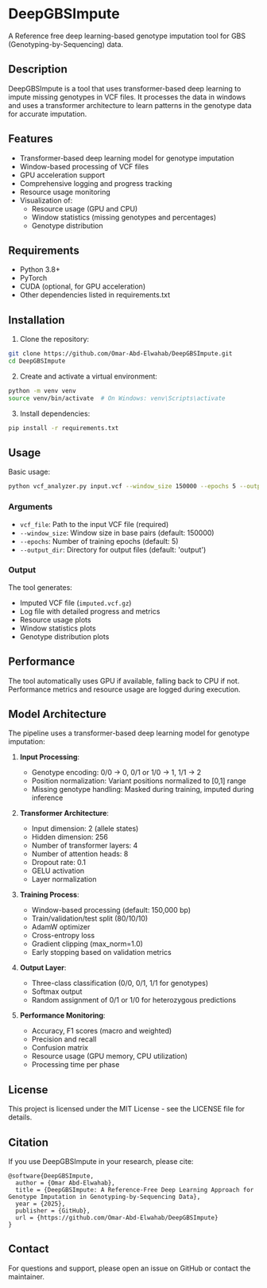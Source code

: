 # DeepGBSImpute

A Reference free deep learning-based genotype imputation tool for GBS (Genotyping-by-Sequencing) data.

## Description

DeepGBSImpute is a tool that uses transformer-based deep learning to impute missing genotypes in VCF files. It processes the data in windows and uses a transformer architecture to learn patterns in the genotype data for accurate imputation.

## Features

- Transformer-based deep learning model for genotype imputation
- Window-based processing of VCF files
- GPU acceleration support
- Comprehensive logging and progress tracking
- Resource usage monitoring
- Visualization of:
  - Resource usage (GPU and CPU)
  - Window statistics (missing genotypes and percentages)
  - Genotype distribution

## Requirements

- Python 3.8+
- PyTorch
- CUDA (optional, for GPU acceleration)
- Other dependencies listed in requirements.txt

## Installation

1. Clone the repository:
```bash
git clone https://github.com/Omar-Abd-Elwahab/DeepGBSImpute.git
cd DeepGBSImpute
```

2. Create and activate a virtual environment:
```bash
python -m venv venv
source venv/bin/activate  # On Windows: venv\Scripts\activate
```

3. Install dependencies:
```bash
pip install -r requirements.txt
```

## Usage

Basic usage:
```bash
python vcf_analyzer.py input.vcf --window_size 150000 --epochs 5 --output_dir output
```

### Arguments

- `vcf_file`: Path to the input VCF file (required)
- `--window_size`: Window size in base pairs (default: 150000)
- `--epochs`: Number of training epochs (default: 5)
- `--output_dir`: Directory for output files (default: 'output')

### Output

The tool generates:
- Imputed VCF file (`imputed.vcf.gz`)
- Log file with detailed progress and metrics
- Resource usage plots
- Window statistics plots
- Genotype distribution plots

## Performance

The tool automatically uses GPU if available, falling back to CPU if not. Performance metrics and resource usage are logged during execution.

## Model Architecture

The pipeline uses a transformer-based deep learning model for genotype imputation:

1. **Input Processing**:
   - Genotype encoding: 0/0 → 0, 0/1 or 1/0 → 1, 1/1 → 2
   - Position normalization: Variant positions normalized to [0,1] range
   - Missing genotype handling: Masked during training, imputed during inference

2. **Transformer Architecture**:
   - Input dimension: 2 (allele states)
   - Hidden dimension: 256
   - Number of transformer layers: 4
   - Number of attention heads: 8
   - Dropout rate: 0.1
   - GELU activation
   - Layer normalization

3. **Training Process**:
   - Window-based processing (default: 150,000 bp)
   - Train/validation/test split (80/10/10)
   - AdamW optimizer
   - Cross-entropy loss
   - Gradient clipping (max_norm=1.0)
   - Early stopping based on validation metrics

4. **Output Layer**:
   - Three-class classification (0/0, 0/1, 1/1 for genotypes)
   - Softmax output
   - Random assignment of 0/1 or 1/0 for heterozygous predictions

5. **Performance Monitoring**:
   - Accuracy, F1 scores (macro and weighted)
   - Precision and recall
   - Confusion matrix
   - Resource usage (GPU memory, CPU utilization)
   - Processing time per phase

## License

This project is licensed under the MIT License - see the LICENSE file for details.

## Citation

If you use DeepGBSImpute in your research, please cite:

```
@software{DeepGBSImpute,
  author = {Omar Abd-Elwahab},
  title = {DeepGBSImpute: A Reference-Free Deep Learning Approach for Genotype Imputation in Genotyping-by-Sequencing Data},
  year = {2025},
  publisher = {GitHub},
  url = {https://github.com/Omar-Abd-Elwahab/DeepGBSImpute}
}
```

## Contact

For questions and support, please open an issue on GitHub or contact the maintainer.



